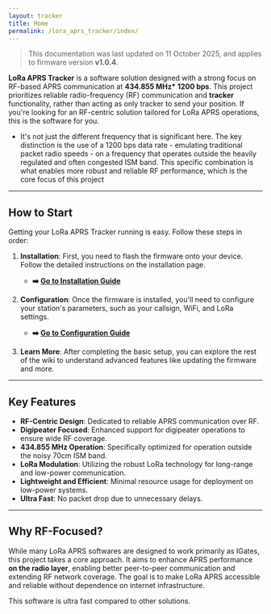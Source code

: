 ```yaml
---
layout: tracker
title: Home
permalink: /lora_aprs_tracker/index/
---
```


> This documentation was last updated on 11 October 2025, and applies to firmware version **v1.0.4**.

**LoRa APRS Tracker** is a software solution designed with a strong focus on RF-based APRS communication at **434.855 MHz\*** **1200 bps**. This project prioritizes reliable radio-frequency (RF) communication and **tracker** functionality, rather than acting as only tracker to send your position. If you're looking for an RF-centric solution tailored for LoRa APRS operations, this is the software for you.

-   It's not just the different frequency that is significant here. The key distinction is the use of a 1200 bps data rate - emulating traditional packet radio speeds - on a frequency that operates outside the heavily regulated and often congested ISM band. This specific combination is what enables more robust and reliable RF performance, which is the core focus of this project

---

## How to Start

Getting your LoRa APRS Tracker running is easy. Follow these steps in order:

1.  **Installation**: First, you need to flash the firmware onto your device. Follow the detailed instructions on the installation page.

    -   **➡️ [Go to Installation Guide](/lora_aprs_tracker/installation/)**

2.  **Configuration**: Once the firmware is installed, you'll need to configure your station's parameters, such as your callsign, WiFi, and LoRa settings.

    -   **➡️ [Go to Configuration Guide](/lora_aprs_tracker/configuration/)**

3.  **Learn More**: After completing the basic setup, you can explore the rest of the wiki to understand advanced features like updating the firmware and more.

---

## Key Features

-   **RF-Centric Design**: Dedicated to reliable APRS communication over RF.
-   **Digipeater Focused**: Enhanced support for digipeater operations to ensure wide RF coverage.
-   **434.855 MHz Operation**: Specifically optimized for operation outside the noisy 70cm ISM band.
-   **LoRa Modulation**: Utilizing the robust LoRa technology for long-range and low-power communication.
-   **Lightweight and Efficient**: Minimal resource usage for deployment on low-power systems.
-   **Ultra Fast**: No packet drop due to unnecessary delays.

---

## Why RF-Focused?

While many LoRa APRS softwares are designed to work primarily as IGates, this project takes a core approach. It aims to enhance APRS performance **on the radio layer**, enabling better peer-to-peer communication and extending RF network coverage. The goal is to make LoRa APRS accessible and reliable without dependence on internet infrastructure.

This software is ultra fast compared to other solutions.
